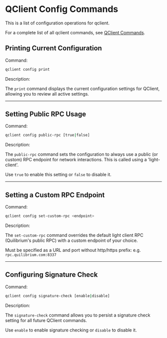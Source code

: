 # QClient Config Commands
This is a list of configuration operations for qclient. 

For a complete list of all qclient commands, see [QClient Commands](command-list).

## Printing Current Configuration

Command:

```bash
qclient config print
```

Description:

The `print` command displays the current configuration settings for QClient, allowing you to review all active settings.

---

## Setting Public RPC Usage

Command:

```bash
qclient config public-rpc [true|false]
```

Description:

The `public-rpc` command sets the configuration to always use a public (or custom) RPC endpoint for network interactions. This is called using a 'light-client'. 

Use `true` to enable this setting or `false` to disable it.

---

## Setting a Custom RPC Endpoint

Command:

```bash
qclient config set-custom-rpc <endpoint>
```

Description:

The `set-custom-rpc` command overrides the default light client RPC (Quilibrium's public RPC) with a custom endpoint of your choice.

Must be specified as a URL and port without http/https prefix: e.g. `rpc.quilibrium.com:8337`

---

## Configuring Signature Check

Command:

```bash
qclient config signature-check [enable|disable]
```

Description:

The `signature-check` command allows you to persist a signature check setting for all future QClient commands. 

Use `enable` to enable signature checking or `disable` to disable it.
